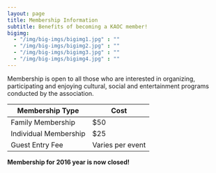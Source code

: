 ```yaml
---
layout: page
title: Membership Information
subtitle: Benefits of becoming a KAOC member!
bigimg:
  - "/img/big-imgs/bigimg1.jpg" : ""
  - "/img/big-imgs/bigimg2.jpg" : ""
  - "/img/big-imgs/bigimg3.jpg" : ""
  - "/img/big-imgs/bigimg4.jpg" : ""
---
```

Membership is open to all those who are interested in organizing, participating and enjoying cultural, social and entertainment programs conducted by the association.

|Membership Type       | Cost             |
|----------------------|------------------|
|Family Membership     | $50              |
|Individual Membership | $25              |
|Guest Entry Fee       | Varies per event |

**Membership for 2016 year is now closed!**
<!---
**Pay online below via secure www.paypal.com website.**

> Membership **benefits** include admission to Kerala Association events (around 4 per year), being part of rich cultural organization, supporting and helping the Malayalee and Indian Communities. Membership expires after one year.
<form action="https://www.paypal.com/cgi-bin/webscr" method="post" target="_top">
<input type="hidden" name="cmd" value="_s-xclick">
<input type="hidden" name="hosted_button_id" value="6YYL2BXQM3YPJ">
<table>
<tr><td><input type="hidden" name="on0" value="Subscription">Subscription</td></tr><tr><td><select name="os0">
	<option value="Family Membership (+ Transaction fee)">Family Membership (+ Transaction fee) $52.00 USD</option>
	<option value="Single Membership (+ Transaction fee)">Single Membership (+ Transaction fee) $26.00 USD</option>
</select> </td></tr>
</table>
<input type="hidden" name="currency_code" value="USD">
<input type="image" src="https://www.paypalobjects.com/en_US/i/btn/btn_paynowCC_LG.gif" border="0" name="submit" alt="PayPal - The safer, easier way to pay online!">
<img alt="" border="0" src="https://www.paypalobjects.com/en_US/i/scr/pixel.gif" width="1" height="1">
</form>
--->
